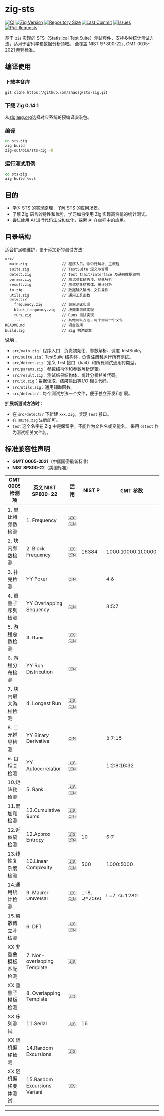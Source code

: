 # zig-sts

[![CI](https://github.com/zhaozg/sts-zig/workflows/CI/badge.svg)](https://github.com/zhaozg/sts-zig/actions)
[![Zig Version](https://img.shields.io/badge/zig-0.14.1+-blue.svg)](https://ziglang.org/download/)
[![Repository Size](https://img.shields.io/github/repo-size/zhaozg/sts-zig)](https://github.com/zhaozg/sts-zig)
[![Last Commit](https://img.shields.io/github/last-commit/zhaozg/sts-zig)](https://github.com/zhaozg/sts-zig/commits/main)
[![Issues](https://img.shields.io/github/issues/zhaozg/sts-zig)](https://github.com/zhaozg/sts-zig/issues)
[![Pull Requests](https://img.shields.io/github/issues-pr/zhaozg/sts-zig)](https://github.com/zhaozg/sts-zig/pulls)

基于 `zig` 实现的 STS（Statistical Test Suite）测试套件，支持多种统计测试方法，适用于密码学和数据分析领域。
全覆盖 NIST SP 800-22a, GMT 0005-2021 两套标准。

## 编译使用

### 下载本仓库

`git clone https://github.com/zhaozg/sts-zig.git`

### 下载 Zig 0.14.1

从[ziglang.org](https://ziglang.org/download)选择对应系统的预编译安装包。

### 编译

```sh
cd sts-zig
zig build
zig-out/bin/sts-zig -h
```

### 运行测试用例

```sh
cd sts-zig
zig build test
```

## 目的

- 学习 STS 的实现原理，了解 STS 的应用场景。
- 了解 Zig 语言的特性和优势，学习如何使用 Zig 实现高性能的统计测试。
- 尝试使用 AI 进行代码生成和优化，探索 AI 在编程中的应用。

## 目录结构

适合扩展和维护，便于添加新的测试方法：


```
src/
  main.zig                // 程序入口，命令行解析、主流程
  suite.zig               // TestSuite 定义与管理
  detect.zig              // Test trait/interface 及通用数据结构
  params.zig              // 测试参数结构体、参数解析
  result.zig              // 测试结果结构体、统计分析
  io.zig                  // 数据输入输出、文件操作
  utils.zig               // 通用工具函数
  detects/
    frequency.zig         // 频率测试实现
    block_frequency.zig   // 块频率测试实现
    runs.zig              // Runs 测试实现
    ...                   // 其他测试方法，每个测试一个文件
README.md                 // 项目说明
build.zig                 // Zig 构建脚本
```

**说明：**

- `src/main.zig`：程序入口，负责初始化、参数解析、调度 TestSuite。
- `src/suite.zig`：TestSuite 结构体，负责注册和运行所有测试。
- `src/detect.zig`：定义 Test 接口（trait）和所有测试通用的类型。
- `src/params.zig`：参数结构体和参数解析逻辑。
- `src/result.zig`：测试结果结构体、统计分析相关代码。
- `src/io.zig`：数据读取、结果输出等 I/O 相关代码。
- `src/utils.zig`：通用辅助函数。
- `src/detects/`：每个测试方法一个文件，便于独立开发和扩展。

**扩展新测试方法时：**

- 在 `src/detects/` 下新建 `xxx.zig`，实现 `Test` 接口。
- 在 `suite.zig` 注册即可。
- `test` 这个名字在 Zig 中是保留字，不能作为文件名或变量名。 采用 `detect` 作为测试相关文件名。


## **标准兼容性声明**

- **GM/T 0005-2021**（中国国密最新标准）
- **NIST SP800-22**（美国标准）


| GMT 0005 检测项       | 英文 NIST SP800-22           | 适用 | NIST P      | GMT 参数          |
| -------------------   | ---                          | ---- | --          | ----------------- |
| 1. 单比特频数检测     | 1. Frequency                 | 🇺🇸🇨🇳 |             |                   |
| 2. 块内频数检测       | 2. Block Frequency           | 🇺🇸🇨🇳 | 16384       | 1000:10000:100000 |
| 3. 扑克检测           | YY Poker                     | 🇨🇳   |             | 4:8               |
| 4. 重叠子序列检测     | YY Overlapping Sequency      | 🇨🇳   |             | 3:5:7             |
| 5. 游程总数检测       | 3. Runs                      | 🇺🇸🇨🇳 |             |                   |
| 6. 游程分布检测       | YY Run Distribution          | 🇨🇳   |             |                   |
| 7. 块内最大游程检测   | 4. Longest Run               | 🇺🇸🇨🇳 |             |                   |
| 8. 二元推导检测       | YY Binary Derivative         | 🇨🇳   |             | 3:7:15            |
| 9. 自相关检测         | YY Autocorrelation           | 🇺🇸🇨🇳 |             | 1:2:8:16:32       |
| 10.矩阵秩检测         | 5. Rank                      | 🇺🇸🇨🇳 |             |                   |
| 11.累加和检测         | 13.Cumulative Sums           | 🇺🇸🇨🇳 |             |                   |
| 12.近似熵检测         | 12.Approx Entropy            | 🇺🇸🇨🇳 | 10          | 5:7               |
| 13.线性复杂度检测     | 10.Linear Complexity         | 🇺🇸🇨🇳 | 500         | 1000:5000         |
| 14.通用统计检测       | 9. Maurer Universal          | 🇺🇸🇨🇳 | L=8, Q=2560 | L=7, Q=1280       |
| 15.离散傅立叶检测     | 6. DFT                       | 🇺🇸🇨🇳 |             |                   |
| XX 非重叠模板匹配检测 | 7. Non-overlapping Template  | 🇺🇸   |             |                   |
| XX 重叠子模板检测     | 8. Overlapping Template      | 🇺🇸   |             |                   |
| XX 序列测试           | 11.Serial                    | 🇺🇸   | 16          |                   |
| XX 随机偏移检测       | 14.Random Excursions         | 🇺🇸   |             |                   |
| XX 随机偏移变体测试   | 15.Random Excursions Variant | 🇺🇸   |             |                   |

---

